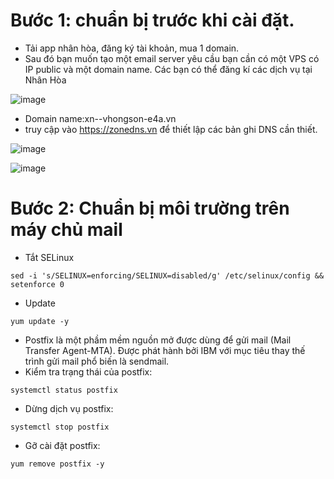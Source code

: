 # Bước 1: chuẩn bị trước khi cài đặt.
- Tải app nhân hòa, đăng ký tài khoản, mua 1 domain.
- Sau đó bạn muốn tạo một email server yêu cầu bạn cần có một VPS có IP public và một domain name. Các bạn có thể đăng kí các dịch vụ tại Nhân Hòa

![image](https://user-images.githubusercontent.com/110179869/192719766-399dc954-281c-4711-858b-a23097bdf51d.png)

- Domain name:xn--vhongson-e4a.vn
- truy cập vào https://zonedns.vn để thiết lập các bản ghi DNS cần thiết.

![image](https://user-images.githubusercontent.com/110179869/193379335-c014d1fe-a077-4e48-9c91-31b7498d6b31.png)

![image](https://user-images.githubusercontent.com/110179869/193396436-756ca028-1fcf-45c9-99aa-8ca3572a4a38.png)

# Bước 2: Chuẩn bị môi trường trên máy chủ mail
- Tắt SELinux
```
sed -i 's/SELINUX=enforcing/SELINUX=disabled/g' /etc/selinux/config && setenforce 0
```
- Update
```
yum update -y
```
- Postfix là một phầm mềm nguồn mở được dùng để gửi mail (Mail Transfer Agent-MTA). Được phát hành bởi IBM với mục tiêu thay thế trình gửi mail phổ biến là sendmail.
- Kiểm tra trạng thái của postfix:
```
systemctl status postfix
```
- Dừng dịch vụ postfix:
```
systemctl stop postfix
```
- Gỡ cài đặt postfix:
```
yum remove postfix -y
```
